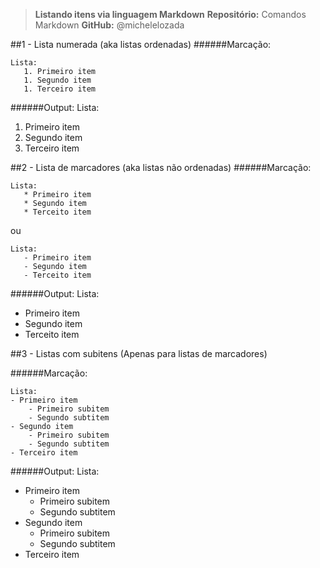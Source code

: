 >**Listando itens via linguagem Markdown**
>**Repositório:** Comandos Markdown
>**GitHub:** @michelelozada
 

##1 - Lista numerada (aka listas ordenadas)
######Marcação:
```
Lista:
   1. Primeiro item 
   1. Segundo item 
   1. Terceiro item 
```

######Output:
Lista:
   1. Primeiro item 
   2. Segundo item 
   3. Terceiro item 
   
   
##2 - Lista de marcadores (aka listas não ordenadas)
######Marcação:
```
Lista:
   * Primeiro item 
   * Segundo item
   * Terceito item
```
ou

```
Lista:
   - Primeiro item 
   - Segundo item
   - Terceito item
```

######Output:
Lista:
   * Primeiro item 
   * Segundo item
   * Terceito item
   

##3 - Listas com subitens 
(Apenas para listas de marcadores)

######Marcação:
```
Lista:
- Primeiro item 
	- Primeiro subitem
	- Segundo subtitem
- Segundo item 
	- Primeiro subitem
	- Segundo subtitem
- Terceiro item 
```

######Output:
Lista:
- Primeiro item 
	- Primeiro subitem
	- Segundo subtitem
- Segundo item 
	- Primeiro subitem
	- Segundo subtitem
- Terceiro item 